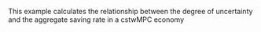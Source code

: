 This example calculates the relationship between the degree of uncertainty
and the aggregate saving rate in a cstwMPC economy

